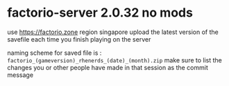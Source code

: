 # factorio-server 2.0.32 no mods
use https://factorio.zone region singapore
upload the latest version of the savefile each time you finish playing on the server

naming scheme for saved file is : `factorio_(gameversion)_rhenerds_(date)_(month).zip`
make sure to list the changes you or other people have made in that session as the commit message
